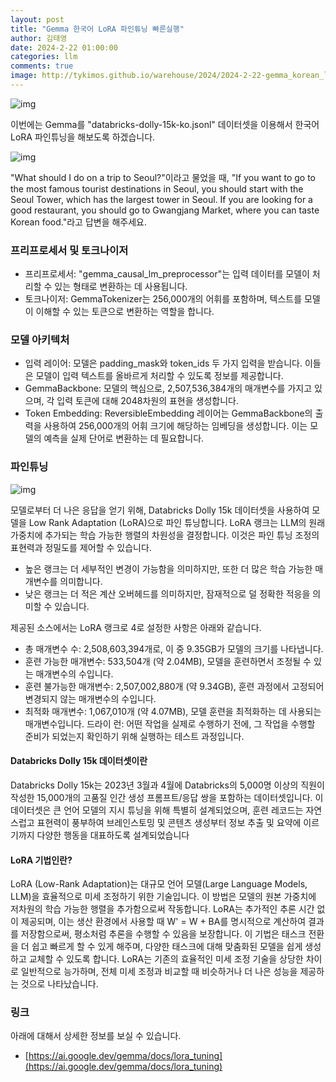 ```yaml
---
layout: post
title: "Gemma 한국어 LoRA 파인튜닝 빠른실행"
author: 김태영
date: 2024-2-22 01:00:00
categories: llm
comments: true
image: http://tykimos.github.io/warehouse/2024/2024-2-22-gemma_korean_lora_fine_tuning_fast_execute_title_1.png
---
```

 
![img](http://tykimos.github.io/warehouse/2024/2024-2-22-gemma_korean_lora_fine_tuning_fast_execute_title_1.png)

이번에는 Gemma를 "databricks-dolly-15k-ko.jsonl" 데이터셋을 이용해서 한국어 LoRA 파인튜닝을 해보도록 하겠습니다.

![img](http://tykimos.github.io/warehouse/2024/2024-2-22-gemma_lora_fine_tuning_fast_execute_1.png)

"What should I do on a trip to Seoul?"이라고 물었을 때, "If you want to go to the most famous tourist destinations in Seoul, you should start with the Seoul Tower, which has the largest tower in Seoul. If you are looking for a good restaurant, you should go to Gwangjang Market, where you can taste Korean food."라고 답변을 해주세요.

### 프리프로세서 및 토크나이저

- 프리프로세서: "gemma_causal_lm_preprocessor"는 입력 데이터를 모델이 처리할 수 있는 형태로 변환하는 데 사용됩니다.
- 토크나이저: GemmaTokenizer는 256,000개의 어휘를 포함하며, 텍스트를 모델이 이해할 수 있는 토큰으로 변환하는 역할을 합니다.

### 모델 아키텍처

- 입력 레이어: 모델은 padding_mask와 token_ids 두 가지 입력을 받습니다. 이들은 모델이 입력 텍스트를 올바르게 처리할 수 있도록 정보를 제공합니다.
- GemmaBackbone: 모델의 핵심으로, 2,507,536,384개의 매개변수를 가지고 있으며, 각 입력 토큰에 대해 2048차원의 표현을 생성합니다.
- Token Embedding: ReversibleEmbedding 레이어는 GemmaBackbone의 출력을 사용하여 256,000개의 어휘 크기에 해당하는 임베딩을 생성합니다. 이는 모델의 예측을 실제 단어로 변환하는 데 필요합니다.

### 파인튜닝

![img](http://tykimos.github.io/warehouse/2024/2024-2-22-gemma_lora_fine_tuning_fast_execute_2.png)

모델로부터 더 나은 응답을 얻기 위해, Databricks Dolly 15k 데이터셋을 사용하여 모델을 Low Rank Adaptation (LoRA)으로 파인 튜닝합니다. LoRA 랭크는 LLM의 원래 가중치에 추가되는 학습 가능한 행렬의 차원성을 결정합니다. 이것은 파인 튜닝 조정의 표현력과 정밀도를 제어할 수 있습니다. 

- 높은 랭크는 더 세부적인 변경이 가능함을 의미하지만, 또한 더 많은 학습 가능한 매개변수를 의미합니다.
- 낮은 랭크는 더 적은 계산 오버헤드를 의미하지만, 잠재적으로 덜 정확한 적응을 의미할 수 있습니다.

제공된 소스에서는 LoRA 랭크로 4로 설정한 사항은 아래와 같습니다.

- 총 매개변수 수: 2,508,603,394개로, 이 중 9.35GB가 모델의 크기를 나타냅니다.
- 훈련 가능한 매개변수: 533,504개 (약 2.04MB), 모델을 훈련하면서 조정될 수 있는 매개변수의 수입니다.
- 훈련 불가능한 매개변수: 2,507,002,880개 (약 9.34GB), 훈련 과정에서 고정되어 변경되지 않는 매개변수의 수입니다.
- 최적화 매개변수: 1,067,010개 (약 4.07MB), 모델 훈련을 최적화하는 데 사용되는 매개변수입니다.
드라이 런: 어떤 작업을 실제로 수행하기 전에, 그 작업을 수행할 준비가 되었는지 확인하기 위해 실행하는 테스트 과정입니다.

#### Databricks Dolly 15k 데이터셋이란

Databricks Dolly 15k는 2023년 3월과 4월에 Databricks의 5,000명 이상의 직원이 작성한 15,000개의 고품질 인간 생성 프롬프트/응답 쌍을 포함하는 데이터셋입니다. 이 데이터셋은 큰 언어 모델의 지시 튜닝을 위해 특별히 설계되었으며, 훈련 레코드는 자연스럽고 표현력이 풍부하여 브레인스토밍 및 콘텐츠 생성부터 정보 추출 및 요약에 이르기까지 다양한 행동을 대표하도록 설계되었습니다

#### LoRA 기법인란?

LoRA (Low-Rank Adaptation)는 대규모 언어 모델(Large Language Models, LLM)을 효율적으로 미세 조정하기 위한 기술입니다. 이 방법은 모델의 원본 가중치에 저차원의 학습 가능한 행렬을 추가함으로써 작동합니다. LoRA는 추가적인 추론 시간 없이 제공되며, 이는 생산 환경에서 사용할 때 W' = W + BA를 명시적으로 계산하여 결과를 저장함으로써, 평소처럼 추론을 수행할 수 있음을 보장합니다. 이 기법은 태스크 전환을 더 쉽고 빠르게 할 수 있게 해주며, 다양한 태스크에 대해 맞춤화된 모델을 쉽게 생성하고 교체할 수 있도록 합니다. LoRA는 기존의 효율적인 미세 조정 기술을 상당한 차이로 일반적으로 능가하며, 전체 미세 조정과 비교할 때 비슷하거나 더 나은 성능을 제공하는 것으로 나타났습니다.

### 링크

아래에 대해서 상세한 정보를 보실 수 있습니다.

* [https://ai.google.dev/gemma/docs/lora_tuning](https://ai.google.dev/gemma/docs/lora_tuning)